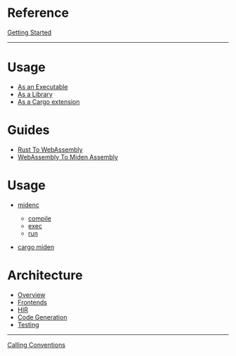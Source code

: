 # Reference

[Getting Started](getting_started.md)

---

# Usage

- [As an Executable](usage/midenc.md)
- [As a Library]()
- [As a Cargo extension]()

# Guides

- [Rust To WebAssembly](guides/rust_to_wasm.md)
- [WebAssembly To Miden Assembly](guides/wasm_to_masm.md)

# Usage

- [midenc]()
  - [compile]()
  - [exec]()
  - [run]()
  
- [cargo miden]()

# Architecture

- [Overview](design/overview.md)
- [Frontends]()
- [HIR]()
- [Code Generation]()
- [Testing]()

---

[Calling Conventions](appendix/calling_conventions.md)
